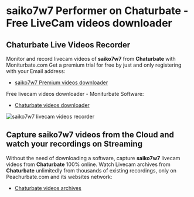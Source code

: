 # saiko7w7 Performer on Chaturbate - Free LiveCam videos downloader

## Chaturbate Live Videos Recorder

Monitor and record livecam videos of **saiko7w7** from **Chaturbate** with Moniturbate.com
Get a premium trial for free by just and only registering with your Email address:
* [saiko7w7 Premium videos downloader](https://moniturbate.com/request-demo-licence-key.html)

Free livecam videos downloader - Moniturbate Software:
* [Chaturbate videos downloader](https://moniturbate.com/moniturbate-download-software.html)

![saiko7w7 livecam videos recorder](https://peachurnet.com/templates/moniturbate-software.png)


## Capture saiko7w7 videos from the Cloud and watch your recordings on Streaming

Without the need of downloading a software, capture **saiko7w7** livecam videos from **Chaturbate** 100% online.
Watch Livecam archives from **Chaturbate** unlimitedly from thousands of existing recordings, only on Peachurbate.com and its websites network:
* [Chaturbate videos archives](https://peachurnet.com/)